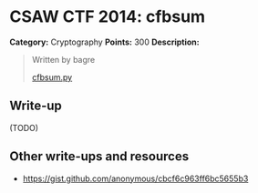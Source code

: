 # CSAW CTF 2014: cfbsum

**Category:** Cryptography
**Points:** 300
**Description:**

> Written by bagre
>
> [cfbsum.py](cfbsum.py)

## Write-up

(TODO)

## Other write-ups and resources

* <https://gist.github.com/anonymous/cbcf6c963ff6bc5655b3>
